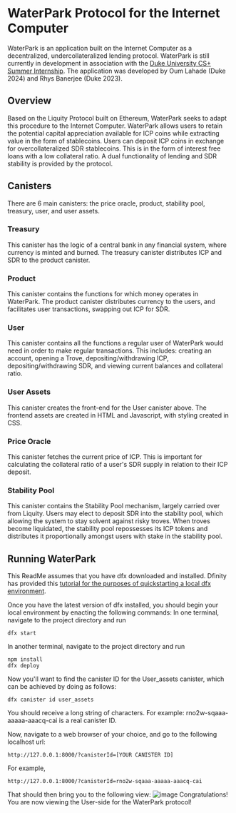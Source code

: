 # WaterPark Protocol for the Internet Computer

WaterPark is an application built on the Internet Computer as a decentralized, undercollateralized lending protocol. WaterPark is still currently in development in association with the [Duke University CS+ Summer Internship](https://www.cs.duke.edu/undergrad/summer_research). The application was developed by Oum Lahade (Duke 2024) and Rhys Banerjee (Duke 2023).

## Overview
Based on the Liquity Protocol built on Ethereum, WaterPark seeks to adapt this procedure to the Internet Computer. WaterPark allows users to retain the potential capital appreciation available for ICP coins while extracting value in the form of stablecoins. Users can deposit ICP coins in exchange for overcollateralized SDR stablecoins. This is in the form of interest free loans with a low collateral ratio. A dual functionality of lending and SDR stability is provided by the protocol.

## Canisters
There are 6 main canisters: the price oracle, product, stability pool, treasury, user, and user assets.
### Treasury
This canister has the logic of a central bank in any financial system, where currency is minted and burned. The treasury canister distributes ICP and SDR to the product canister.
### Product
This canister contains the functions for which money operates in WaterPark. The product canister distributes currency to the users, and facilitates user transactions, swapping out ICP for SDR.
### User
This canister contains all the functions a regular user of WaterPark would need in order to make regular transactions. This includes: creating an account, opening a Trove, depositing/withdrawing ICP, depositing/withdrawing SDR, and viewing current balances and collateral ratio.
### User Assets
This canister creates the front-end for the User canister above. The frontend assets are created in HTML and Javascript, with styling created in CSS.
### Price Oracle
This canister fetches the current price of ICP. This is important for calculating the collateral ratio of a user's SDR supply in relation to their ICP deposit.
### Stability Pool
This canister contains the Stability Pool mechanism, largely carried over from Liquity. Users may elect to deposit SDR into the stability pool, which allowing the system to stay solvent against risky troves. When troves become liquidated, the stability pool repossesses its ICP tokens and distributes it proportionally amongst users with stake in the stability pool.

## Running WaterPark
This ReadMe assumes that you have dfx downloaded and installed. Dfinity has provided this [tutorial for the purposes of quickstarting a local dfx environment](https://sdk.dfinity.org/docs/quickstart/local-quickstart.html).

Once you have the latest version of dfx installed, you should begin your local environment by enacting the following commands:
In one terminal, navigate to the project directory and run
```
dfx start
```
In another terminal, navigate to the project directory and run
```
npm install
dfx deploy
```
Now you'll want to find the canister ID for the User_assets canister, which can be achieved by doing as follows:
```
dfx canister id user_assets
```
You should receive a long string of characters. For example: rno2w-sqaaa-aaaaa-aaacq-cai is a real canister ID.

Now, navigate to a web browser of your choice, and go to the following localhost url:
```
http://127.0.0.1:8000/?canisterId=[YOUR CANISTER ID]
```
For example,
```
http://127.0.0.1:8000/?canisterId=rno2w-sqaaa-aaaaa-aaacq-cai
```
That should then bring you to the following view:
![image](https://user-images.githubusercontent.com/59941308/127052935-fb28baf0-5ef0-4669-bdf8-6fe6cbaab537.png)
Congratulations! You are now viewing the User-side for the WaterPark protocol!
